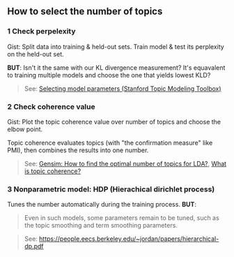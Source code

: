 ## How to select the number of topics

### 1 Check perpelexity

Gist: Split data into training & held-out sets. Train model & test its perplexity on the held-out set.

**BUT**: Isn't it the same with our KL divergence measurement? It's equavalent to training multiple models and choose the one that yields lowest KLD?

> See: [Selecting model parameters (Stanford Topic Modeling Toolbox)](https://nlp.stanford.edu/software/tmt/tmt-0.4/)

### 2 Check coherence value

Gist: Plot the topic coherence value over number of topics and choose the elbow point.

Topic coherence evaluates topics (with "the confirmation measure" like PMI), then combines the results into one number. 

> See: 
[Gensim: How to find the optimal number of topics for LDA?](https://www.machinelearningplus.com/nlp/topic-modeling-gensim-python/#17howtofindtheoptimalnumberoftopicsforlda), [What is topic coherence?](https://rare-technologies.com/what-is-topic-coherence/)

### 3 Nonparametric model: HDP (Hierachical dirichlet process)

Tunes the number automatically during the training process. **BUT**:

> Even in such models, some parameters remain to be tuned, such as the topic smoothing and term smoothing parameters.

> See: https://people.eecs.berkeley.edu/~jordan/papers/hierarchical-dp.pdf 
